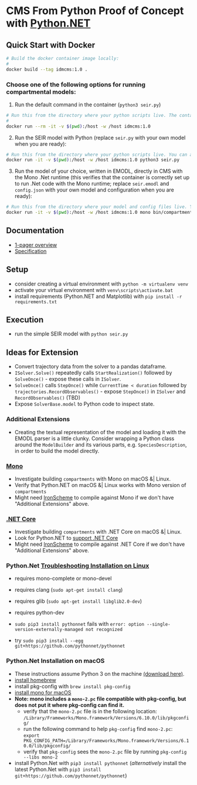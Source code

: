 # CMS From Python Proof of Concept with [Python.NET](https://pythonnet.github.io/)

## Quick Start with Docker

```bash
# Build the docker container image locally:
#
docker build --tag idmcms:1.0 .
```

### Choose one of the following options for running compartmental models:

1. Run the default command in the container (`python3 seir.py`)
```bash
# Run this from the directory where your python scripts live. The container will see them under '/host/'.
#
docker run --rm -it -v $(pwd):/host -w /host idmcms:1.0 
```

2. Run the SEIR model with Python (replace `seir.py` with your own model when you are ready):
```bash
# Run this from the directory where your python scripts live. You can add your own model here instead of seir.py
docker run -it -v $(pwd):/host -w /host idmcms:1.0 python3 seir.py
```

3. Run the model of your choice, written in EMODL, directly in CMS with the Mono .Net runtime (this verifies that the container is correctly set up to run .Net code with the Mono runtime; replace `seir.emodl` and `config.json` with your own model and configuration when you are ready):
```bash
# Run this from the directory where your model and config files live. You can add your own model here instead of seir.emodl
docker run -it -v $(pwd):/host -w /host idmcms:1.0 mono bin/compartments.exe --model seir.emodl --config config.json
```

## Documentation

* [1-pager overview](https://github.com/InstituteforDiseaseModeling/pycms/blob/master/specs/one-pager.md)
* [Specification](https://github.com/InstituteforDiseaseModeling/pycms/blob/master/specs/specification.md)

## Setup

- consider creating a virtual environment with `python -m virtualenv venv`
- activate your virtual environment with `venv\scripts\activate.bat`
- install requirements (Python.NET and Matplotlib) with `pip install -r requirements.txt`

## Execution

- run the simple SEIR model with `python seir.py`

## Ideas for Extension

- Convert trajectory data from the solver to a pandas dataframe.
- `ISolver.Solve()` repeatedly calls `StartRealization()` followed by `SolveOnce()` - expose these calls in `ISolver`.
- `SolveOnce()` calls `StepOnce()` while `CurrentTime < duration` followed by `trajectories.RecordObservables()` - expose `StepOnce()` in `ISolver` and `RecordObservables()` (TBD)
- Expose `SolverBase.model` to Python code to inspect state.

### Additional Extensions

- Creating the textual representation of the model and loading it with the EMODL parser is a little clunky. Consider wrapping a Python class around the `ModelBuilder` and its various parts, e.g. `SpeciesDescription`, in order to build the model directly.

### [Mono](https://www.mono-project.com/)

- Investigate building `compartments` with Mono on macOS &| Linux.
- Verify that Python.NET on macOS &| Linux works with Mono version of `compartments`
- Might need [IronScheme](https://github.com/IronScheme/IronScheme) to compile against Mono if we don't have "Additional Extensions" above.

### [.NET Core](https://docs.microsoft.com/en-us/dotnet/core/)

- Investigate building `compartments` with .NET Core on macOS &| Linux.
- Look for Python.NET to [support .NET Core](https://github.com/pythonnet/pythonnet/issues/984)
- Might need [IronScheme](https://github.com/IronScheme/IronScheme) to compile against .NET Core if we don't have "Additional Extensions" above.

### Python.Net [Troubleshooting Installation on Linux](https://github.com/pythonnet/pythonnet/wiki/Troubleshooting-on-Windows,-Linux,-and-OSX#2-build-and-install-from-command-line)

- requires mono-complete or mono-devel
- requires clang (`sudo apt-get install clang`)
- requires glib (`sudo apt-get install libglib2.0-dev`)
- requires python-dev

- `sudo pip3 install pythonnet` fails with `error: option --single-version-externally-managed not recognized`
- try `sudo pip3 install --egg git+https://github.com/pythonnet/pythonnet`

### Python.Net Installation on macOS

- These instructions assume Python 3 on the machine [(download here)](https://www.python.org/downloads/).
- [install homebrew](https://brew.sh/)
- install pkg-config with `brew install pkg-config`
- [install mono for macOS](https://www.mono-project.com/download/stable/)
- **Note: mono includes a `mono-2.pc` file compatible with pkg-config, but does not put it where pkg-config can find it.**
  - verify that the `mono-2.pc` file is in the following location: `/Library/Frameworks/Mono.framework/Versions/6.10.0/lib/pkgconfig/`
  - run the following command to help `pkg-config` find `mono-2.pc`:  
    `export PKG_CONFIG_PATH=/Library/Frameworks/Mono.framework/Versions/6.10.0/lib/pkgconfig/`
  - verify that `pkg-config` sees the `mono-2.pc` file by running `pkg-config --libs mono-2`
- install Python.Net with `pip3 install pythonnet` (_alternatively_ install the latest Python.Net with `pip3 install git+https://github.com/pythonnet/pythonnet`)
